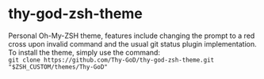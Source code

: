 # thy-god-zsh-theme
Personal Oh-My-ZSH theme, features include changing the prompt to a red cross upon invalid command and the usual git status plugin implementation.
To install the theme, simply use the command:<br>
```git clone https://github.com/Thy-GoD/thy-god-zsh-theme.git "$ZSH_CUSTOM/themes/Thy-GoD"```




